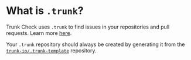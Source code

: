 # What is `.trunk`?

Trunk Check uses `.trunk` to find issues in your repositories and pull requests. Learn more
[here][check-github-integration].

Your `.trunk` repository should always be created by generating it from the
[`trunk-io/.trunk-template`](https://docs.trunk.io/docs/check-github-integration) repository.

[check-github-integration]: https://docs.trunk.io/docs/check-github-integration
